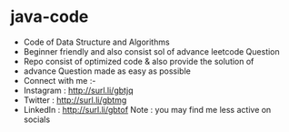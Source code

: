 # java-code
- Code of Data Structure and Algorithms
- Beginner friendly and also consist sol of advance leetcode Question
- Repo consist of optimized code & also provide the solution of 
- advance Question made as easy as possible 
- Connect with me :- 
- Instagram : http://surl.li/gbtjq
- Twitter : http://surl.li/gbtmg
- LinkedIn : http://surl.li/gbtof
Note : you may find me less active on socials 
